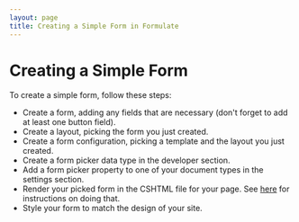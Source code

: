 ```yaml
---
layout: page
title: Creating a Simple Form in Formulate
---
```


# Creating a Simple Form
To create a simple form, follow these steps:

* Create a form, adding any fields that are necessary (don't forget to add at least one button field).
* Create a layout, picking the form you just created.
* Create a form configuration, picking a template and the layout you just created.
* Create a form picker data type in the developer section.
* Add a form picker property to one of your document types in the settings section.
* Render your picked form in the CSHTML file for your page. See [here](/render-form) for instructions on doing that.
* Style your form to match the design of your site.